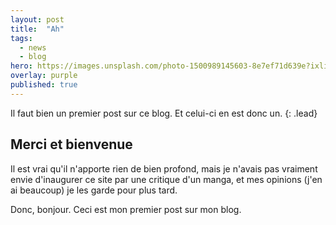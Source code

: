 ```yaml
---
layout: post
title:  "Ah"
tags:
  - news
  - blog
hero: https://images.unsplash.com/photo-1500989145603-8e7ef71d639e?ixlib=rb-0.3.5&ixid=eyJhcHBfaWQiOjEyMDd9&s=96479273726f0c5c859499ea11593067&auto=format&fit=crop&w=2855&q=80
overlay: purple
published: true
---
```

Il faut bien un premier post sur ce blog. Et celui-ci en est donc un.
{: .lead}
## Merci et bienvenue
Il est vrai qu'il n'apporte rien de bien profond, mais je n'avais pas vraiment envie d'inaugurer ce site par une critique d'un manga, et mes opinions (j'en ai beaucoup) je les garde pour plus tard.

Donc, bonjour. Ceci est mon premier post sur mon blog.
